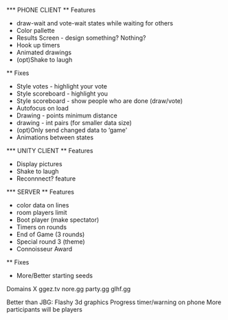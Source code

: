 *** PHONE CLIENT
** Features
- draw-wait and vote-wait states while waiting for others
- Color pallette
- Results Screen - design something? Nothing?
- Hook up timers
- Animated drawings
- (opt)Shake to laugh


** Fixes
- Style votes - highlight your vote
- Style scoreboard - highlight you
- Style scoreboard - show people who are done (draw/vote)
- Autofocus on load
- Drawing - points minimum distance
- drawing - int pairs (for smaller data size)
- (opt)Only send changed data to ‘game'
- Animations between states


*** UNITY CLIENT
** Features
- Display pictures
- Shake to laugh
- Reconnnect? feature


*** SERVER
** Features
- color data on lines
- room players limit
- Boot player (make spectator)
- Timers on rounds
- End of Game (3 rounds) 
- Special round 3 (theme)
- Connoisseur Award

** Fixes
- More/Better starting seeds


Domains
X ggez.tv
nore.gg
party.gg
glhf.gg

Better than JBG:
Flashy 3d graphics
Progress timer/warning on phone
More participants will be players
